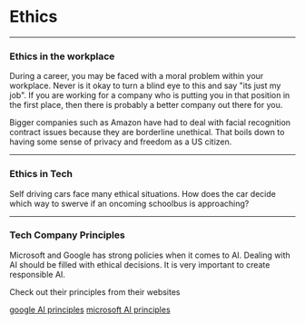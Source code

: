 # Ethics 

---

### Ethics in the workplace 

During a career, you may be faced with a moral problem within your workplace. Never is it okay to turn a blind eye to this and say "its just my job". If you are working for a company who is putting you in that position in the first place, then there is probably a better company out there for you. 

Bigger companies such as Amazon have had to deal with facial recognition contract issues because they are borderline unethical. That boils down to having some sense of privacy and freedom as a US citizen. 

--- 

### Ethics in Tech

Self driving cars face many ethical situations. How does the car decide which way to swerve if an oncoming schoolbus is approaching? 

---

### Tech Company Principles 

Microsoft and Google has strong policies when it comes to AI. Dealing with AI should be filled with ethical decisions. It is very important to create responsible AI.

Check out their principles from their websites 

[google AI principles](https://www.blog.google/technology/ai/ai-principles/)
[microsoft AI principles](https://www.microsoft.com/en-us/ai/responsible-ai?activetab=pivot1%3aprimaryr6)